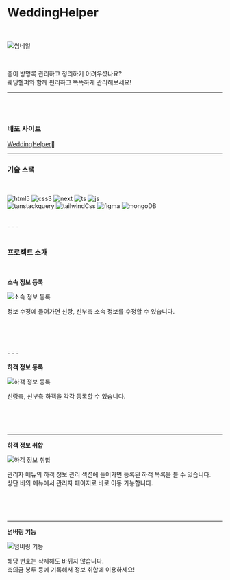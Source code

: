 # WeddingHelper

<br>

<div>
  

![썸네일](https://github.com/user-attachments/assets/0262d6e8-5831-4b05-91e6-0fabe5a3e1e2)


</div>

<br>

종이 방명록 관리하고 정리하기 어려우셨나요? <br>
웨딩헬퍼와 함께 편리하고 똑똑하게 관리해보세요!
- - -
<br>
<br>
<div>
  
<h3>배포 사이트</h3>

[WeddingHelper](https://weddinghelper.vercel.app/)🔗

</div>

- - -

<h3>기술 스택</h3>
<br/>

![html5](https://img.shields.io/badge/html5-E34F26?style=for-the-badge&logo=html5&logoColor=black) 
![css3](https://img.shields.io/badge/css3-1572B6?style=for-the-badge&logo=css3&logoColor=black) 
![next](https://img.shields.io/badge/Next.js-ffffff?style=for-the-badge&logo=next.js&logoColor=black) 
![ts](https://img.shields.io/badge/TypeScript-007ACC?style=for-the-badge&logo=typescript&logoColor=white) 
![js](https://img.shields.io/badge/JavaScript-F7DF1E?style=for-the-badge&logo=javaScript&logoColor=black)
<br/>
![tanstackquery](https://img.shields.io/badge/tanstackquery-20232A?style=for-the-badge&logo=tanstackquery&logoColor=white) 
![tailwindCss](https://img.shields.io/badge/Tailwind_CSS-38B2AC?style=for-the-badge&logo=tailwind-css&logoColor=white)
![figma](https://img.shields.io/badge/figma-F24E1E?style=for-the-badge&logo=figma&logoColor=black)
![mongoDB](https://img.shields.io/badge/MongoDB-4EA94B?style=for-the-badge&logo=mongodb&logoColor=white)

<br/>
- - -

<br>
<br>

<h3>프로젝트 소개</h3>

<br>

**소속 정보 등록**

![소속 정보 등록](https://github.com/user-attachments/assets/33ddb0aa-8626-4816-bd6b-eef4909b350b)

<p>정보 수정에 들어가면 신랑, 신부측 소속 정보를 수정할 수 있습니다.<p>


<br>
<br>
<br>

<div>
- - -
  
**하객 정보 등록**
  
![하객 정보 등록](https://github.com/user-attachments/assets/f4dfd2db-dfdd-4c9e-8cde-019700c193d7)


<p>신랑측, 신부측 하객을 각각 등록할 수 있습니다.</p>


<br>
<br>
<br>

- - -

**하객 정보 취합**

![하객 정보 취합](https://github.com/user-attachments/assets/efc42a98-18c7-4d3f-85e7-cc3385e4c417)


<p>관리자 메뉴의 하객 정보 관리 섹션에 들어가면 등록된 하객 목록을 볼 수 있습니다. <br>상단 바의 메뉴에서 관리자 페이지로 바로 이동 가능합니다.</p>


<br>
<br>
<br>

- - -

**넘버링 기능**

![넘버링 기능](https://github.com/user-attachments/assets/e70ddd36-257d-4bbf-aba4-e31142328a46)

<p>해당 번호는 삭제해도 바뀌지 않습니다. <br>축의금 봉투 등에 기록해서 정보 취합에 이용하세요!</p>


<br>
<br>
<br>
